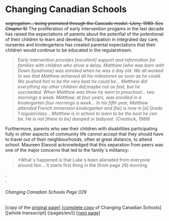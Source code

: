 # Changing Canadian Schools
~~segregation... being promoted through the Cascade model. (Jory, 1989. See Chapter 5)~~
The proliferation of early intervention progams in the last decade has raised the expectations of parents about the potenfial
of the potentional of their  children to learn and develop. Participation in integrated day care, nurseries and kindergartens
has created parental expectations that their children would continue to be educated in the regularstream.
> *Early intervention provides [excellent] support and information for families with children who show a delay. Matthew
[who was born with Down Syndrome] was enrolled when he was a day old. We all worked to see that Matthew achieved all his
milestones as soon as he could. We pushed him to be the very best he could be... Matthew did everything my other children did;maybe not as fast, but he succeeded. When Matthew was three he went to preschool... two mornings a week. Matthew, at four years, was enrolled in a kindergarten four mornings a week...  In his fifth year, Matthew attended French immersion kindergarten and [he] is now in [a] Grade 1 regularclass... Matthew is in school to learn to be the best he can be. He is not [there to be] dumped or babysat. (Crealock, 1989)*  

Furthermore, parents who see their children with disabilities participating fully in other aspects of community life cannot
accept that they should have to travel out of their neighbourhoods, often at great distance, to attend school. Maureen Elwood
acknowledged that this separation from peers was one of the major concerns that led to the family´s militancy:

> *What´s happened is that Luke´s been alienated from everyone around him...
It starts first thing in the (from page 29) morning.

.  
.  

###### Changing Canadian Schools Page 029

[copy of the [original page](/copies-from-original/CCS029.png)]
[[complete copy](/copies-from-original/BestCopy_Changing_Canadian_Schools_Perspectives_on_Disability_and_Inclusion.pdf) of Changing Canadian Schools]
[[whole transscript] (/pages/en/)]
[[next page](Changing_Canadian_Schools-030)]


